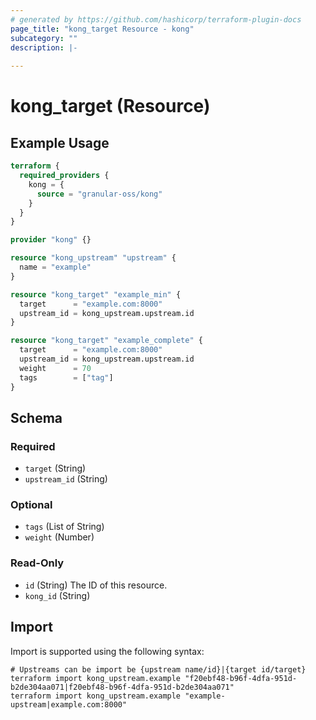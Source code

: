 ```yaml
---
# generated by https://github.com/hashicorp/terraform-plugin-docs
page_title: "kong_target Resource - kong"
subcategory: ""
description: |-
  
---
```


# kong_target (Resource)



## Example Usage

```terraform
terraform {
  required_providers {
    kong = {
      source = "granular-oss/kong"
    }
  }
}

provider "kong" {}

resource "kong_upstream" "upstream" {
  name = "example"
}

resource "kong_target" "example_min" {
  target      = "example.com:8000"
  upstream_id = kong_upstream.upstream.id
}

resource "kong_target" "example_complete" {
  target      = "example.com:8000"
  upstream_id = kong_upstream.upstream.id
  weight      = 70
  tags        = ["tag"]
}
```

<!-- schema generated by tfplugindocs -->
## Schema

### Required

- `target` (String)
- `upstream_id` (String)

### Optional

- `tags` (List of String)
- `weight` (Number)

### Read-Only

- `id` (String) The ID of this resource.
- `kong_id` (String)

## Import

Import is supported using the following syntax:

```shell
# Upstreams can be import be {upstream name/id}|{target id/target}
terraform import kong_upstream.example "f20ebf48-b96f-4dfa-951d-b2de304aa071|f20ebf48-b96f-4dfa-951d-b2de304aa071"
terraform import kong_upstream.example "example-upstream|example.com:8000"
```
